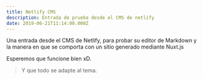 ```yaml
---
title: Netlify CMS
description: Entrada de prueba desde el CMS de netlify
date: 2019-06-21T11:14:00.000Z
---
```


Una entrada desde el CMS de Netlify, para probar su editor de <inline-code>Markdown</inline-code> y la manera en que se comporta con un sitio generado mediante Nuxt.js

Esperemos que funcione bien xD.

> Y que todo se adapte al tema.

<lazy-image imageURL='/images/uploads/img_los_perros_mas_bonitos_20497_600.jpg' classes='is-16by9'/>
